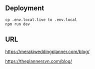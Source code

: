 ## Deployment

```
cp .env.local.live to .env.local
npm run dev
```

## URL


https://merakiweddingplanner.com/blog/

https://theplannersvn.com/blog/
